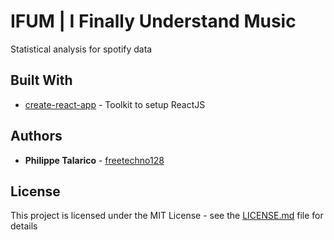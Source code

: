 # IFUM | I Finally Understand Music

Statistical analysis for spotify data

## Built With

* [create-react-app](https://github.com/facebook/create-react-app) - Toolkit to setup ReactJS

## Authors

* **Philippe Talarico** - [freetechno128](https://github.com/freetechno128)

## License

This project is licensed under the MIT License - see the [LICENSE.md](LICENSE.md) file for details


